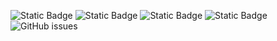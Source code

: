![Static Badge](https://img.shields.io/badge/blacklists-60-000000) ![Static Badge](https://img.shields.io/badge/blacklisted-2768612-cc0000) ![Static Badge](https://img.shields.io/badge/whitelisted-2242-00CC00) ![Static Badge](https://img.shields.io/badge/streaming_blacklist-28107-000000) ![GitHub issues](https://img.shields.io/github/issues/fabriziosalmi/blacklists)
